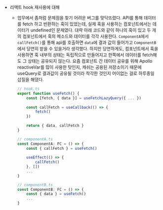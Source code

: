 - 리액트 hook 재사용에 대해

    - 업무에서 좀처럼 문제점을 찾기 어려운 버그를 맞닥뜨렸다. 
      API를 통해 데이터를 fetch 하고 반환하는 훅이 있었는데, 실제 훅을 사용하는 컴포넌트에서는 데이터가 undefined인 문제였다. 
      대략 아래 코드와 같이 하나의 훅이 있고 두 개의 컴포넌트에서 훅의 메소드와 데이터를 각각 사용한다.
      `ComponentA`에서 `callFetch()`를 통해 api를 호출하면 `data`에 결과 값이 들어가고 
      `ComponentB`에서 당연히 받을 수 있을거라 생각했다.
      하지만 당연하게도, 컴포넌트에서 훅을 사용하면 훅 내부의 상태는 독립적으로 만들어지고 
      한쪽에서 데이터를 fetch해도 그 상태는 공유되지 않는다.
      요즘 컴포넌트 간 데이터 공유를 위해 Apollo reactiveVar를 많이 사용한 탓인지, 
      캐쉬는 공용된 저장소이기 때문에 useQuery로 결과값이 공유될 것이라 착각한 것인지 어이없는 걸로 하루종일 삽질을 해댔다. 
      
      ```typescript
      // hook.ts
      export function useFetch() {
          const [fetch, { data }] = useFetchLazyQuery({ ... })
        
          const callFetch = useCallback(() => {
              fetch()
          })
        
          return { data, callFetch }
      }
      
      // componentA.ts
      const ComponentA: FC = () => {
          const { callFetch } = useFetch()
        
          useEffect(() => {
              callFetch()
          }, [])
          ...
      }
      
      // componentB.ts
      const ComponentB: FC = () => {
          const { data } = useFetch()
          ...
      }
      ```

